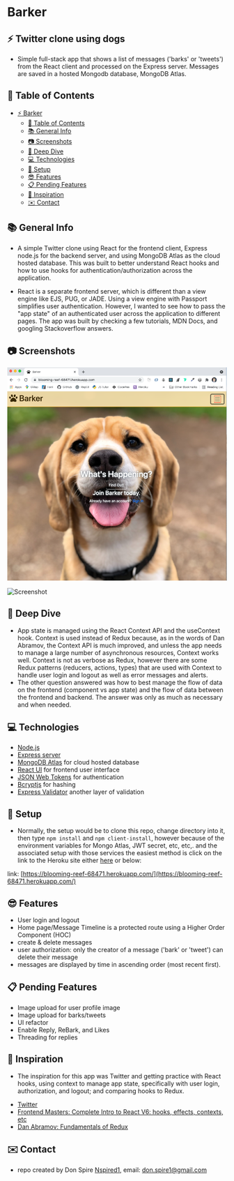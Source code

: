 # Barker

## :zap: Twitter clone using dogs

- Simple full-stack app that shows a list of messages ('barks' or 'tweets') from the React client and processed on the Express server. Messages are saved in a hosted Mongodb database, MongoDB Atlas.

## :page_facing_up: Table of Contents

- [:zap: Barker](#zap-Barker)
  - [:page_facing_up: Table of Contents](#page_facing_up-table-of-contents)
  - [:books: General Info](#books-general-info)
  - [:camera: Screenshots](#camera-screen-shots)
  - [:microscope: Deep Dive](#microscope-deep-dive)
  - [:computer: Technologies](#computer-technologies)
  - [:floppy_disk: Setup](#floppy_disk-setup)
  - [:sunglasses: Features](#cool-features)
  - [:clipboard: Pending Features](#clipboard-pending-features)
  - [:clap: Inspiration](#clap-inspiration)
  - [:envelope: Contact](#envelope-contact)

## :books: General Info

- A simple Twitter clone using React for the frontend client, Express node.js for the backend server, and using MongoDB Atlas as the cloud hosted database. This was built to better understand React hooks and how to use hooks for authentication/authorization across the application.

- React is a separate frontend server, which is different than a view engine like EJS, PUG, or JADE. Using a view engine with Passport simplifies user authentication. However, I wanted to see how to pass the "app state" of an authenticated user across the application to different pages. The app was built by checking a few tutorials, MDN Docs, and googling Stackoverflow answers.

## :camera: Screenshots

![Screenshot](/screenshots/barkerScreenshot1.png)

![Screenshot](/screenshots/bakerScreenshot2.png)

## :microscope: Deep Dive

- App state is managed using the React Context API and the useContext hook. Context is used instead of Redux because, as in the words of Dan Abramov, the Context API is much improved, and unless the app needs to manage a large number of asynchronous resources, Context works well. Context is not as verbose as Redux, however there are some Redux patterns (reducers, actions, types) that are used with Context to handle user login and logout as well as error messages and alerts.
- The other question answered was how to best manage the flow of data on the frontend (component vs app state) and the flow of data between the frontend and backend. The answer was only as much as necessary and when needed.

## :computer: Technologies

- [Node.js ](https://nodejs.org/en/)
- [Express server](https://expressjs.com/)
- [MongoDB Atlas](https://www.mongodb.com/cloud/atlas) for cloud hosted database
- [React UI](https://reactjs.org/) for frontend user interface
- [JSON Web Tokens](https://www.npmjs.com/package/jsonwebtoken) for authentication
- [Bcryptjs](https://www.npmjs.com/package/bcryptjs) for hashing
- [Express Validator](https://www.npmjs.com/package/express-validator) another layer of validation

## :floppy_disk: Setup

- Normally, the setup would be to clone this repo, change directory into it, then type `npm install` and `npm client-install`, however because of the environment variables for Mongo Atlas, JWT secret, etc, etc,. and the associated setup with those services the easiest method is click on the link to the Heroku site either [here](https://blooming-reef-68471.herokuapp.com/) or below:

link: [https://blooming-reef-68471.herokuapp.com/](https://blooming-reef-68471.herokuapp.com/)

## :sunglasses: Features

- User login and logout
- Home page/Message Timeline is a protected route using a Higher Order Component (HOC)
- create & delete messages
- user authorization: only the creator of a message ('bark' or 'tweet') can delete their message
- messages are displayed by time in ascending order (most recent first).

## :clipboard: Pending Features

- Image upload for user profile image
- Image upload for barks/tweets
- UI refactor
- Enable Reply, ReBark, and Likes
- Threading for replies

## :clap: Inspiration

- The inspiration for this app was Twitter and getting practice with React hooks, using context to manage app state, specifically with user login, authorization, and logout; and comparing hooks to Redux.

* [Twitter](https://twitter.com/)
* [Frontend Masters: Complete Intro to React V6: hooks, effects, contexts, etc](https://frontendmasters.com/courses/complete-react-v6/)
* [Dan Abramov: Fundamentals of Redux](https://egghead.io/courses/fundamentals-of-redux-course-from-dan-abramov-bd5cc867)

## :envelope: Contact

- repo created by Don Spire [Nspired1](https://github.com/Nspired1), email: don.spire1@gmail.com
